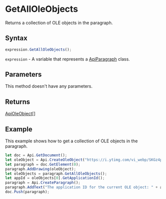 # GetAllOleObjects

Returns a collection of OLE objects in the paragraph.

## Syntax

```javascript
expression.GetAllOleObjects();
```

`expression` - A variable that represents a [ApiParagraph](../ApiParagraph.md) class.

## Parameters

This method doesn't have any parameters.

## Returns

[ApiOleObject](../../ApiOleObject/ApiOleObject.md)[]

## Example

This example shows how to get a collection of OLE objects in the paragraph.

```javascript editor-
let doc = Api.GetDocument();
let oleObject = Api.CreateOleObject("https://i.ytimg.com/vi_webp/SKGz4pmnpgY/sddefault.webp", 130 * 36000, 90 * 36000, "https://youtu.be/SKGz4pmnpgY", "asc.{38E022EA-AD92-45FC-B22B-49DF39746DB4}");
let paragraph = doc.GetElement(0);
paragraph.AddDrawing(oleObject);
let oleObjects = paragraph.GetAllOleObjects();
let appId = oleObjects[0].GetApplicationId();
paragraph = Api.CreateParagraph();
paragraph.AddText("The application ID for the current OLE object: " + appId);
doc.Push(paragraph);
```

